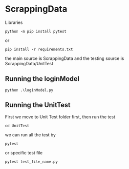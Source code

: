 # ScrappingData

Libraries

```
python -m pip install pytest
```

or

```
pip install -r requirements.txt
```

the main source is ScrappingData
and the testing source is ScrappingData/UnitTest

## Running the loginModel
```
python .\loginModel.py
```
## Running the UnitTest
First we move to Unit Test folder first, then run the test

```
cd UnitTest
```

we can run all the test by
```
pytest
```
or specific test file
```
pytest test_file_name.py
```
